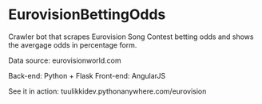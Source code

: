 # EurovisionBettingOdds

Crawler bot that scrapes Eurovision Song Contest betting odds and shows the avergage odds in percentage form.

Data source: eurovisionworld.com

Back-end: Python + Flask
Front-end: AngularJS

See it in action: tuulikkidev.pythonanywhere.com/eurovision
